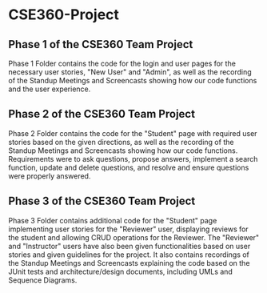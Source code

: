 # CSE360-Project
## Phase 1 of the CSE360 Team Project
Phase 1 Folder contains the code for the login and user pages for the necessary user stories, "New User" and "Admin", as well as the recording of the Standup Meetings and Screencasts showing how our code functions and the user experience.
## Phase 2 of the CSE360 Team Project
Phase 2 Folder contains the code for the "Student" page with required user stories based on the given directions, as well as the recording of the Standup Meetings and Screencasts showing how our code functions. Requirements were to ask questions, propose answers, implement a search function, update and delete questions, and resolve and ensure questions were properly answered.
## Phase 3 of the CSE360 Team Project
Phase 3 Folder contains additional code for the "Student" page implementing user stories for the "Reviewer" user, displaying reviews for the student and allowing CRUD operations for the Reviewer. The "Reviewer" and "Instructor" users have also been given functionalities based on user stories and given guidelines for the project. It also contains recordings of the Standup Meetings and Screencasts explaining the code based on the JUnit tests and architecture/design documents, including UMLs and Sequence Diagrams.

